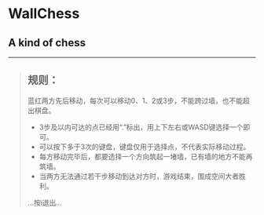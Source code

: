 WallChess
===
A kind of chess
---
* * *
> ## 规则：
> 蓝红两方先后移动，每次可以移动0、1、2或3步，不能跨过墙，也不能超出棋盘。  
> * 3步及以内可达的点已经用“.”标出，用上下左右或WASD键选择一个即可。  
> * 可以按下多于3次的键盘，键盘仅用于选择点，不代表实际移动过程。  
> * 每方移动完毕后，都要选择一个方向筑起一堵墙，已有墙的地方不能再筑墙。  
> * 当两方无法通过若干步移动到达对方时，游戏结束，围成空间大者胜利。  
> 
> ...按i退出...  
